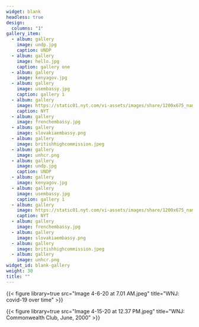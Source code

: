 ```yaml
---
widget: blank
headless: true
design:
  columns: "1"
gallery_item:
  - album: gallery
    image: undp.jpg
    caption: UNDP
  - album: gallery
    image: hello.jpg
    caption: gallery one
  - album: gallery
    image: kenyagov.jpg
  - album: gallery
    image: usembassy.jpg
    caption: gallery 1
  - album: gallery
    image: https://static01.nyt.com/vi-assets/images/share/1200x675_nameplate.png
    caption: NYT
  - album: gallery
    image: frenchembassy.jpg
  - album: gallery
    image: slovakiaembassy.png
  - album: gallery
    image: britishhighcommission.jpeg
  - album: gallery
    image: unhcr.png
  - album: gallery
    image: undp.jpg
    caption: UNDP
  - album: gallery
    image: kenyagov.jpg
  - album: gallery
    image: usembassy.jpg
    caption: gallery 1
  - album: gallery
    image: https://static01.nyt.com/vi-assets/images/share/1200x675_nameplate.png
    caption: NYT
  - album: gallery
    image: frenchembassy.jpg
  - album: gallery
    image: slovakiaembassy.png
  - album: gallery
    image: britishhighcommission.jpeg
  - album: gallery
    image: unhcr.png
widget_id: blank-gallery
weight: 30
title: ""
---
```

{{< figure library=true src="Image 4-6-20 at 7.01 AM.jpeg" title="WNJ: covid-19 over time" >}}

{{< figure library=true src="Image 4-15-20 at 12.37 PM.jpeg" title="WNJ: Commonwealth Club, June, 2000" >}}
